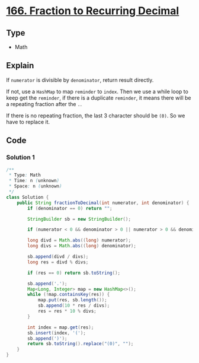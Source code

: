 # [166. Fraction to Recurring Decimal](https://leetcode.com/problems/fraction-to-recurring-decimal/)

## Type

- Math

## Explain

If `numerator` is divisible by `denominator`, return result directly.

If not, use a `HashMap` to map `reminder` to `index`. Then we use a while loop to keep get the `reminder`, if there is a duplicate `reminder`, it means there will be a repeating fraction after the `.`.

If there is no repeating fraction, the last 3 character should be `(0)`. So we have to replace it.

## Code

### Solution 1

```java
/**
 * Type: Math
 * Time: n (unknown)
 * Space: n (unknown)
 */
class Solution {
    public String fractionToDecimal(int numerator, int denominator) {
        if (denominator == 0) return "";

        StringBuilder sb = new StringBuilder();

        if (numerator < 0 && denominator > 0 || numerator > 0 && denominator < 0) sb.append('-');

        long divd = Math.abs((long) numerator);
        long divs = Math.abs((long) denominator);

        sb.append(divd / divs);
        long res = divd % divs;

        if (res == 0) return sb.toString();

        sb.append('.');
        Map<Long, Integer> map = new HashMap<>();
        while (!map.containsKey(res)) {
            map.put(res, sb.length());
            sb.append(10 * res / divs);
            res = res * 10 % divs;
        }

        int index = map.get(res);
        sb.insert(index, '(');
        sb.append(')');
        return sb.toString().replace("(0)", "");
    }
}
```